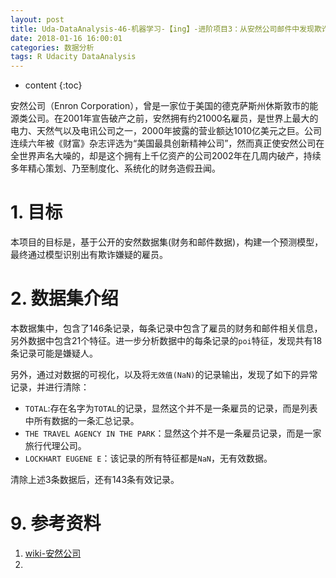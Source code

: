 ```yaml
---
layout: post
title: Uda-DataAnalysis-46-机器学习-【ing】-进阶项目3：从安然公司邮件中发现欺诈证据
date: 2018-01-16 16:00:01
categories: 数据分析
tags: R Udacity DataAnalysis 
---
```

* content
{:toc}

安然公司（Enron Corporation），曾是一家位于美国的德克萨斯州休斯敦市的能源类公司。在2001年宣告破产之前，安然拥有约21000名雇员，是世界上最大的电力、天然气以及电讯公司之一，2000年披露的营业额达1010亿美元之巨。公司连续六年被《财富》杂志评选为“美国最具创新精神公司”，然而真正使安然公司在全世界声名大噪的，却是这个拥有上千亿资产的公司2002年在几周内破产，持续多年精心策划、乃至制度化、系统化的财务造假丑闻。

# 1. 目标

本项目的目标是，基于公开的安然数据集(财务和邮件数据)，构建一个预测模型，最终通过模型识别出有欺诈嫌疑的雇员。

# 2. 数据集介绍

本数据集中，包含了146条记录，每条记录中包含了雇员的财务和邮件相关信息，另外数据中包含21个特征。进一步分析数据中的每条记录的`poi`特征，发现共有18条记录可能是嫌疑人。

另外，通过对数据的可视化，以及将`无效值(NaN)`的记录输出，发现了如下的异常记录，并进行清除：
- `TOTAL`:存在名字为`TOTAL`的记录，显然这个并不是一条雇员的记录，而是列表中所有数据的一条汇总记录。
- `THE TRAVEL AGENCY IN THE PARK`：显然这个并不是一条雇员记录，而是一家旅行代理公司。
- `LOCKHART EUGENE E`：该记录的所有特征都是`NaN`，无有效数据。

清除上述3条数据后，还有143条有效记录。



# 9. 参考资料
1. [wiki-安然公司](https://zh.wikipedia.org/zh-cn/%E5%AE%89%E7%84%B6%E5%85%AC%E5%8F%B8)
2. 